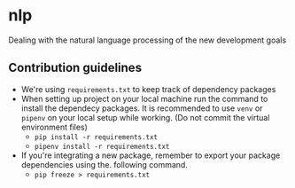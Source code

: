 # nlp
Dealing with the natural language processing of the new development goals

## Contribution guidelines
- We're using `requirements.txt` to keep track of dependency packages
- When setting up project on your local machine run the command to install the dependecy packages. It is recommended to use `venv` or `pipenv` on your local setup while working. (Do not commit the virtual environment files)
  - `pip install -r requirements.txt`
  - `pipenv install -r requirements.txt`
- If you're integrating a new package, remember to export your package dependencies using the. following command.
  - `pip freeze > requirements.txt`
